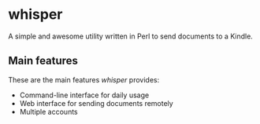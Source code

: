 # whisper

A simple and awesome utility written in Perl to send documents to a Kindle.


## Main features

These are the main features *whisper* provides:

  - Command-line interface for daily usage
  - Web interface for sending documents remotely
  - Multiple accounts
